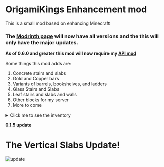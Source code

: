 # OrigamiKings Enhancement mod
This is a small mod based on enhancing Minecraft

### **The [Modrinth page](https://modrinth.com/mod/origamikings-enhancement-mod) will now have all versions and the this will only have the major updates.**

**As of 0.6.0 and greater this mod will now require my [API mod](https://github.com/OrigamiKing3612/Origamikings-API)**

Some things this mod adds are:
1. Concrete stairs and slabs
2. Gold and Copper bars
3. Variants of barrels, bookshelves, and ladders
4. Glass Stairs and Slabs
5. Leaf stairs and slabs and walls
6. Other blocks for my server
7. More to come


<details><summary>Click me to see the inventory</summary>
<p>

# Some in-game pictures
<img width="1470" alt="1" src="https://user-images.githubusercontent.com/115757805/219882353-c0b0a10c-dee0-4dbf-92e2-8c3920bbe736.png">
<img width="1470" alt="2" src="https://user-images.githubusercontent.com/115757805/219882361-3ce2a72c-827c-43dd-b28c-1c3bbd720b9b.png">
<img width="1470" alt="3" src="https://user-images.githubusercontent.com/115757805/219882371-0a783be2-a495-4935-ad6c-15d6368afbba.png">
<img width="1470" alt="4" src="https://user-images.githubusercontent.com/115757805/219882372-38082301-582e-4a3d-8a15-c2aec2d80447.png">
<img width="1470" alt="5" src="https://user-images.githubusercontent.com/115757805/219882374-c604ae7a-04c2-4182-aa5b-1938ba73fc1e.png">
<img width="1470" alt="7" src="https://user-images.githubusercontent.com/115757805/219882381-25733a8e-6c7b-4fdf-8266-04d0a8165aa1.png">
<img width="1470" alt="6" src="https://user-images.githubusercontent.com/115757805/219882383-8ad77725-dd68-4e8d-9815-c237637e6f43.png">

<img width="1470" alt="v2" src="https://user-images.githubusercontent.com/115757805/219882417-bc09e799-edfc-41df-8d7b-8fb41d331fce.png">
<img width="1470" alt="v3" src="https://user-images.githubusercontent.com/115757805/219882418-7d258bd8-f392-4197-b967-13b53331335a.png">

</p>
</details>

**0.1.5 update**

# The Vertical Slabs Update!
![update](https://user-images.githubusercontent.com/115757805/213569734-29a6c2df-4e5f-48b1-9447-3f6d78634ebf.png)

